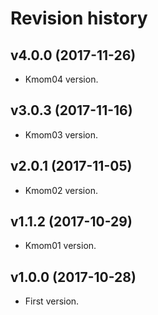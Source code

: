 Revision history
=======================================

v4.0.0 (2017-11-26)
---------------------------------------
* Kmom04 version.

v3.0.3 (2017-11-16)
---------------------------------------
* Kmom03 version.

v2.0.1 (2017-11-05)
---------------------------------------
* Kmom02 version.

v1.1.2 (2017-10-29)
---------------------------------------
* Kmom01 version.

v1.0.0 (2017-10-28)
---------------------------------------
* First version.
